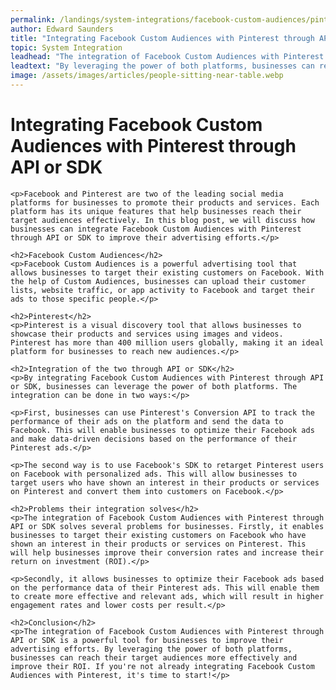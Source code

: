 ```yaml
---
permalink: /landings/system-integrations/facebook-custom-audiences/pinterest
author: Edward Saunders
title: "Integrating Facebook Custom Audiences with Pinterest through API or SDK"
topic: System Integration
leadhead: "The integration of Facebook Custom Audiences with Pinterest through API or SDK is a powerful tool for businesses to improve their advertising efforts"
leadtext: "By leveraging the power of both platforms, businesses can reach their target audiences more effectively and improve their ROI. If you're not already integrating Facebook Custom Audiences with Pinterest, it's time to start!"
image: /assets/images/articles/people-sitting-near-table.webp
---
```

<div class="arttext">	<h1>Integrating Facebook Custom Audiences with Pinterest through API or SDK</h1>

	<p>Facebook and Pinterest are two of the leading social media platforms for businesses to promote their products and services. Each platform has its unique features that help businesses reach their target audiences effectively. In this blog post, we will discuss how businesses can integrate Facebook Custom Audiences with Pinterest through API or SDK to improve their advertising efforts.</p>

	<h2>Facebook Custom Audiences</h2>
	<p>Facebook Custom Audiences is a powerful advertising tool that allows businesses to target their existing customers on Facebook. With the help of Custom Audiences, businesses can upload their customer lists, website traffic, or app activity to Facebook and target their ads to those specific people.</p>

	<h2>Pinterest</h2>
	<p>Pinterest is a visual discovery tool that allows businesses to showcase their products and services using images and videos. Pinterest has more than 400 million users globally, making it an ideal platform for businesses to reach new audiences.</p>

	<h2>Integration of the two through API or SDK</h2>
	<p>By integrating Facebook Custom Audiences with Pinterest through API or SDK, businesses can leverage the power of both platforms. The integration can be done in two ways:</p>

	<p>First, businesses can use Pinterest's Conversion API to track the performance of their ads on the platform and send the data to Facebook. This will enable businesses to optimize their Facebook ads and make data-driven decisions based on the performance of their Pinterest ads.</p>

	<p>The second way is to use Facebook's SDK to retarget Pinterest users on Facebook with personalized ads. This will allow businesses to target users who have shown an interest in their products or services on Pinterest and convert them into customers on Facebook.</p>

	<h2>Problems their integration solves</h2>
	<p>The integration of Facebook Custom Audiences with Pinterest through API or SDK solves several problems for businesses. Firstly, it enables businesses to target their existing customers on Facebook who have shown an interest in their products or services on Pinterest. This will help businesses improve their conversion rates and increase their return on investment (ROI).</p>

	<p>Secondly, it allows businesses to optimize their Facebook ads based on the performance data of their Pinterest ads. This will enable them to create more effective and relevant ads, which will result in higher engagement rates and lower costs per result.</p>

	<h2>Conclusion</h2>
	<p>The integration of Facebook Custom Audiences with Pinterest through API or SDK is a powerful tool for businesses to improve their advertising efforts. By leveraging the power of both platforms, businesses can reach their target audiences more effectively and improve their ROI. If you're not already integrating Facebook Custom Audiences with Pinterest, it's time to start!</p>
</div>